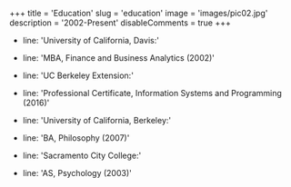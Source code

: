 +++
title = 'Education'
slug = 'education'
image = 'images/pic02.jpg'
description = '2002-Present'
disableComments = true
+++
- line: 'University of California, Davis:'
- line: 'MBA, Finance and Business Analytics (2002)'

- line: 'UC Berkeley Extension:'
- line: 'Professional Certificate, Information Systems and Programming (2016)' 

- line: 'University of California, Berkeley:'
- line: 'BA, Philosophy (2007)'

- line: 'Sacramento City College:'
- line: 'AS, Psychology (2003)'